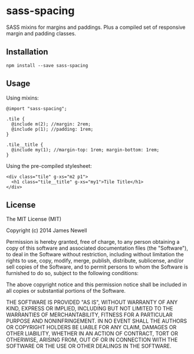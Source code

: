 # sass-spacing

SASS mixins for margins and paddings. Plus a compiled set of responsive margin and padding classes.

## Installation

    npm install --save sass-spacing
    
## Usage

Using mixins:

    @import "sass-spacing";
    
    .tile {
      @include m(2); //margin: 2rem;
      @include p(1); //padding: 1rem;
    }
    
    .tile__title {
      @include my(1); //margin-top: 1rem; margin-bottom: 1rem;
    }
    
Using the pre-compiled stylesheet:

    <div class="tile" g-xs="m2 p1">
      <h1 class="tile__title" g-xs="my1">Tile Title</h1>
    </div>
    
## License
    
The MIT License (MIT)

Copyright (c) 2014 James Newell

Permission is hereby granted, free of charge, to any person obtaining a copy of this software and associated documentation files (the "Software"), to deal in the Software without restriction, including without limitation the rights to use, copy, modify, merge, publish, distribute, sublicense, and/or sell copies of the Software, and to permit persons to whom the Software is furnished to do so, subject to the following conditions:

The above copyright notice and this permission notice shall be included in all copies or substantial portions of the Software.

THE SOFTWARE IS PROVIDED "AS IS", WITHOUT WARRANTY OF ANY KIND, EXPRESS OR IMPLIED, INCLUDING BUT NOT LIMITED TO THE WARRANTIES OF MERCHANTABILITY, FITNESS FOR A PARTICULAR PURPOSE AND NONINFRINGEMENT. IN NO EVENT SHALL THE AUTHORS OR COPYRIGHT HOLDERS BE LIABLE FOR ANY CLAIM, DAMAGES OR OTHER LIABILITY, WHETHER IN AN ACTION OF CONTRACT, TORT OR OTHERWISE, ARISING FROM, OUT OF OR IN CONNECTION WITH THE SOFTWARE OR THE USE OR OTHER DEALINGS IN THE SOFTWARE.